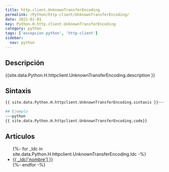 ```yaml
---
title: http.client.UnknownTransferEncoding
permalink: /Python/http-client/UnknownTransferEncoding/
date: 2021-01-01
key: Python.H.http.client.UnknownTransferEncoding
category: python
tags: ['excepcion python', 'http-client']
sidebar: 
  nav: python
---
```


## Descripción
{{site.data.Python.H.httpclient.UnknownTransferEncoding.description }}

## Sintaxis
~~~python
{{ site.data.Python.H.httpclient.UnknownTransferEncoding.sintaxis }}~~~

## Ejemplo
~~~python
{{ site.data.Python.H.httpclient.UnknownTransferEncoding.code}}
~~~

## Artículos
<ul>
{%- for _ldc in site.data.Python.H.httpclient.UnknownTransferEncoding.ldc -%}
   <li>
       <a href="{{_ldc['url'] }}">{{ _ldc['nombre'] }}</a>
   </li>
{%- endfor -%}
</ul>
